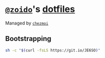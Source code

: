 # [`@zoido`](https://github.com/zoido)'s [dotfiles](https://dotfiles.github.io/)

Managed by [`chezmoi`](https://www.chezmoi.io/)

## Bootstrapping

```sh
sh -c "$(curl -fsLS https://git.io/JE6SO)"
```
